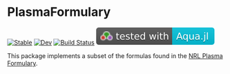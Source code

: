 # PlasmaFormulary

[![Stable](https://img.shields.io/badge/docs-stable-blue.svg)](https://JuliaPlasma.github.io/PlasmaFormulary.jl/stable/)
[![Dev](https://img.shields.io/badge/docs-dev-blue.svg)](https://JuliaPlasma.github.io/PlasmaFormulary.jl/dev/)
[![Build Status](https://github.com/JuliaPlasma/PlasmaFormulary.jl/actions/workflows/CI.yml/badge.svg?branch=main)](https://github.com/JuliaPlasma/PlasmaFormulary.jl/actions/workflows/CI.yml?query=branch%3Amain)
[![Aqua](https://raw.githubusercontent.com/JuliaTesting/Aqua.jl/master/badge.svg)](https://github.com/JuliaTesting/Aqua.jl)

This package implements a subset of the formulas found in the [NRL Plasma Formulary](https://www.nrl.navy.mil/News-Media/Publications/NRL-Plasma-Formulary/).
